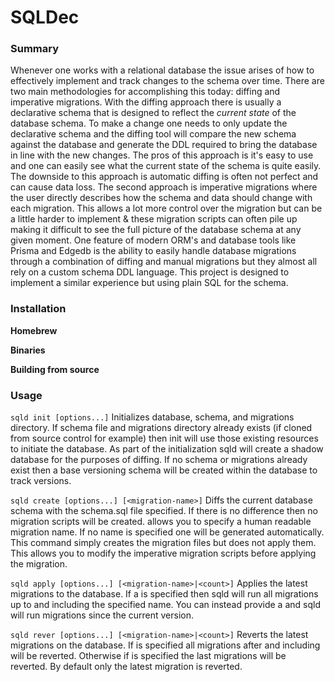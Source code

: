 # SQLDec

### Summary
Whenever one works with a relational database the issue arises of how to effectively implement and track changes to the schema over time. There are two main methodologies for accomplishing this today: diffing and imperative migrations. With the diffing approach there is usually a declarative schema that is designed to reflect the _current state_ of the database schema. To make a change one needs to only update the declarative schema and the diffing tool will compare the new schema against the database and generate the DDL required to bring the database in line with the new changes. The pros of this approach is it's easy to use and one can easily see what the current state of the schema is quite easily. The downside to this approach is automatic diffing is often not perfect and can cause data loss.
The second approach is imperative migrations where the user directly describes how the schema and data should change with each migration. This allows a lot more control over the migration but can be a little harder to implement & these migration scripts can often pile up making it difficult to see the full picture of the database schema at any given moment.
One feature of modern ORM's and database tools like Prisma and Edgedb is the ability to easily handle database migrations through a combination of diffing and manual migrations but they almost all rely on a custom schema DDL language. This project is designed to implement a similar experience but using plain SQL for the schema. 

### Installation
__Homebrew__

__Binaries__

__Building from source__

### Usage

`sqld init [options...]`
Initializes database, schema, and migrations directory. If schema file and migrations directory already exists (if cloned from source control for example) then init will use those existing resources to initiate the database. As part of the initialization sqld will create a shadow database for the purposes of diffing. If no schema or migrations already exist then a base versioning schema will be created within the database to track versions.

`sqld create [options...] [<migration-name>]`
Diffs the current database schema with the schema.sql file specified. If there is no difference then no migration scripts will be created. <migration-name> allows you to specify a human readable migration name. If no name is specified one will be generated automatically.
 This command simply creates the migration files but does not apply them. This allows you to modify the imperative migration scripts before applying the migration.

`sqld apply [options...] [<migration-name>|<count>]`
Applies the latest migrations to the database. If a <migration-name> is specified then sqld will run all migrations up to and including the specified name. You can instead provide a <count> and sqld will run <count> migrations since the current version.

`sqld rever [options...] [<migration-name>|<count>]`
Reverts the latest migrations on the database. If <migration-name> is specified all migrations after and including <migration-name> will be reverted. Otherwise if <count> is specified the last <count> migrations will be reverted. By default only the latest migration is reverted.

